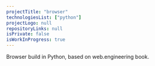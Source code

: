 ```yaml
---
projectTitle: "browser"
technologiesList: ["python"]
projectLogo: null
repositoryLinks: null
isPrivate: false
isWorkInProgress: true
---
```


Browser build in Python, based on web.engineering book.
